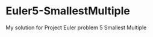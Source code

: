 Euler5-SmallestMultiple
=======================
My solution for Project Euler problem 5
Smallest Multiple
